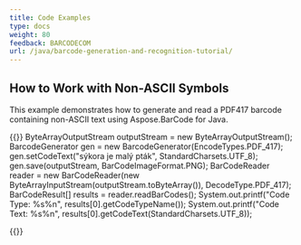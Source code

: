 ```yaml
---
title: Code Examples
type: docs
weight: 80
feedback: BARCODECOM
url: /java/barcode-generation-and-recognition-tutorial/
---
```



## **How to Work with Non-ASCII Symbols**
This example demonstrates how to generate and read a PDF417 barcode containing non-ASCII text using Aspose.BarCode for Java.


{{<highlight java>}}
    ByteArrayOutputStream outputStream = new ByteArrayOutputStream();
    BarcodeGenerator gen = new BarcodeGenerator(EncodeTypes.PDF_417);
    gen.setCodeText("sýkora je malý pták", StandardCharsets.UTF_8);
    gen.save(outputStream, BarCodeImageFormat.PNG);
    BarCodeReader reader = new BarCodeReader(new ByteArrayInputStream(outputStream.toByteArray()), DecodeType.PDF_417);
    BarCodeResult[] results = reader.readBarCodes();
    System.out.printf("Code Type: %s%n", results[0].getCodeTypeName());
    System.out.printf("Code Text: %s%n", results[0].getCodeText(StandardCharsets.UTF_8));

{{</highlight>}}
